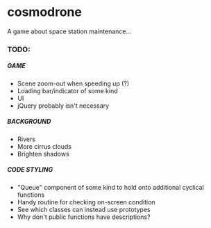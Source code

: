 # cosmodrone
A game about space station maintenance...

### TODO:

##### GAME
* Scene zoom-out when speeding up (?)
* Loading bar/indicator of some kind
* UI
* jQuery probably isn't necessary

##### BACKGROUND
* Rivers
* More cirrus clouds
* Brighten shadows

##### CODE STYLING
* "Queue" component of some kind to hold onto additional cyclical functions
* Handy routine for checking on-screen condition
* See which classes can instead use prototypes
* Why don't public functions have descriptions?